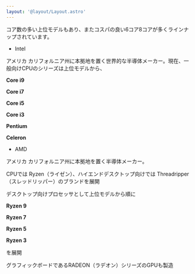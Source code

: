 ```yaml
---
layout: '@layout/Layout.astro'
---
```

コア数の多い上位モデルもあり、またコスパの良い6コア8コアが多くラインナップされています。

- Intel

アメリカ カリフォルニア州に本拠地を置く世界的な半導体メーカー。現在、一般向けCPUのシリーズは上位モデルから、

**Core i9**

**Core i7**

**Core i5**

**Core i3**

**Pentium**

**Celeron**

- AMD

アメリカ カリフォルニア州に本拠地を置く半導体メーカー。

CPUでは Ryzen（ライゼン）、ハイエンドデスクトップ向けでは Threadripper（スレッドリッパー）のブランドを展開

デスクトップ向けプロセッサとして上位モデルから順に

**Ryzen 9**

**Ryzen 7**

**Ryzen 5**

**Ryzen 3**

を展開

グラフィックボードであるRADEON（ラデオン）シリーズのGPUも製造